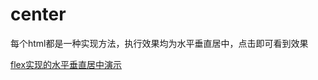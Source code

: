 # center

每个html都是一种实现方法，执行效果均为水平垂直居中，点击即可看到效果

[flex实现的水平垂直居中演示](https://smile-ucas.github.io/center/index_flex.html)


